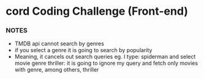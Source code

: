 # cord Coding Challenge (Front-end)

### NOTES

- TMDB api cannot search by genres
- if you select a genre it is going to search by popularity
- Meaning, it cancels out search queries eg. I type: spiderman and select movie genre thriller: it is going to ignore my query and fetch only movies with genre, among others, thriller
